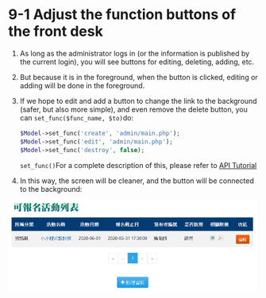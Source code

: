 # 9-1 Adjust the function buttons of the front desk

1. As long as the administrator logs in \(or the information is published by the current login\), you will see buttons for editing, deleting, adding, etc.
2. But because it is in the foreground, when the button is clicked, editing or adding will be done in the foreground.
3. If we hope to edit and add a button to change the link to the background \(safer, but also more simple\), and even remove the delete button, you can `set_func($func_name, $to)`do:

   ```php
   $Model->set_func('create', 'admin/main.php');
   $Model->set_func('edit', 'admin/main.php');
   $Model->set_func('destroy', false);
   ```

   `set_func()`For a complete description of this, please refer to [API Tutorial](https://xoops.gitbook.io/jill-lazy-framework-api/3.tadmoddata-class/3-4-form-component/3-4-9-reset-function-button-set_func-usdfunc_name)

4. In this way, the screen will be cleaner, and the button will be connected to the background:

![](../.gitbook/assets/image%20%284%29.png)

